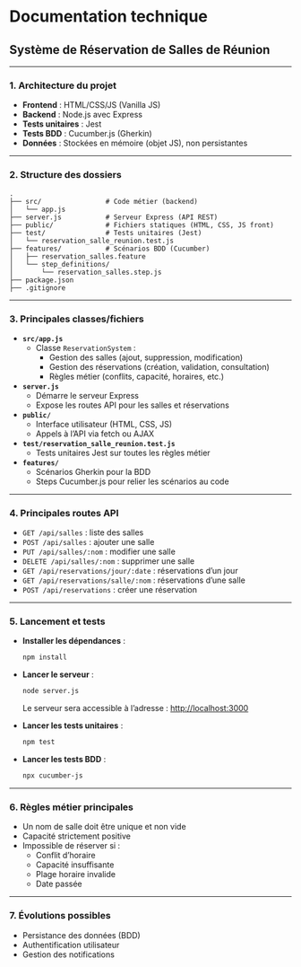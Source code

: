 # Documentation technique

## Système de Réservation de Salles de Réunion

---

### 1. Architecture du projet

- **Frontend** : HTML/CSS/JS (Vanilla JS)
- **Backend** : Node.js avec Express
- **Tests unitaires** : Jest
- **Tests BDD** : Cucumber.js (Gherkin)
- **Données** : Stockées en mémoire (objet JS), non persistantes

---

### 2. Structure des dossiers

```
.
├── src/                # Code métier (backend)
│   └── app.js
├── server.js           # Serveur Express (API REST)
├── public/             # Fichiers statiques (HTML, CSS, JS front)
├── test/               # Tests unitaires (Jest)
│   └── reservation_salle_reunion.test.js
├── features/           # Scénarios BDD (Cucumber)
│   ├── reservation_salles.feature
│   └── step_definitions/
│       └── reservation_salles.step.js
├── package.json
├── .gitignore
```

---

### 3. Principales classes/fichiers

- **`src/app.js`**
  - Classe `ReservationSystem` :
    - Gestion des salles (ajout, suppression, modification)
    - Gestion des réservations (création, validation, consultation)
    - Règles métier (conflits, capacité, horaires, etc.)
- **`server.js`**
  - Démarre le serveur Express
  - Expose les routes API pour les salles et réservations
- **`public/`**
  - Interface utilisateur (HTML, CSS, JS)
  - Appels à l’API via fetch ou AJAX
- **`test/reservation_salle_reunion.test.js`**
  - Tests unitaires Jest sur toutes les règles métier
- **`features/`**
  - Scénarios Gherkin pour la BDD
  - Steps Cucumber.js pour relier les scénarios au code

---

### 4. Principales routes API

- `GET /api/salles` : liste des salles
- `POST /api/salles` : ajouter une salle
- `PUT /api/salles/:nom` : modifier une salle
- `DELETE /api/salles/:nom` : supprimer une salle
- `GET /api/reservations/jour/:date` : réservations d’un jour
- `GET /api/reservations/salle/:nom` : réservations d’une salle
- `POST /api/reservations` : créer une réservation

---

### 5. Lancement et tests

- **Installer les dépendances** :
  ```sh
  npm install
  ```
- **Lancer le serveur** :

  ```sh
  node server.js
  ```

  Le serveur sera accessible à l’adresse : [http://localhost:3000](http://localhost:3000)

- **Lancer les tests unitaires** :
  ```sh
  npm test
  ```
- **Lancer les tests BDD** :
  ```sh
  npx cucumber-js
  ```

---

### 6. Règles métier principales

- Un nom de salle doit être unique et non vide
- Capacité strictement positive
- Impossible de réserver si :
  - Conflit d’horaire
  - Capacité insuffisante
  - Plage horaire invalide
  - Date passée

---

### 7. Évolutions possibles

- Persistance des données (BDD)
- Authentification utilisateur
- Gestion des notifications
